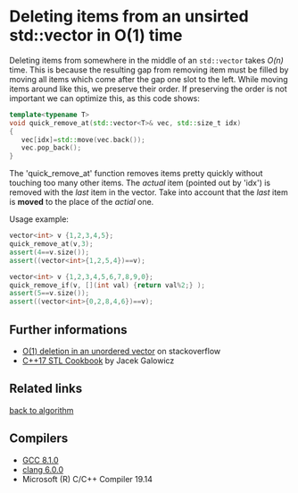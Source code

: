 # Deleting items from an unsirted std::vector in O(1) time
Deleting items from somewhere in the middle of an `std::vector` takes _O(n)_ time. This is because the resulting gap from removing item must be filled by moving all items which come after the gap one slot to the left.
While moving items around like this, we preserve their order. If preserving the order is not important we can optimize this, as this code shows: 
```cpp
template<typename T>
void quick_remove_at(std::vector<T>& vec, std::size_t idx)
{
   vec[idx]=std::move(vec.back());
   vec.pop_back();
}
```
The 'quick_remove_at' function removes items pretty quickly without touching too many other items. 
The _actual_ item (pointed out by 'idx') is removed with the _last_ item in the vector. Take into account that the _last_ item is __moved__ to the place of the _actial_ one.  

Usage example:
```cpp
vector<int> v {1,2,3,4,5};
quick_remove_at(v,3);
assert(4==v.size());
assert((vector<int>{1,2,5,4})==v);

vector<int> v {1,2,3,4,5,6,7,8,9,0};
quick_remove_if(v, [](int val) {return val%2;} );
assert(5==v.size());
assert((vector<int>{0,2,8,4,6})==v);
```

## Further informations
* [O(1) deletion in an unordered vector](https://stackoverflow.com/questions/31115718/o1-deletion-in-an-unordered-vector?utm_medium=organic&utm_source=google_rich_qa&utm_campaign=google_rich_qa) on stackoverflow
* [C++17 STL Cookbook](https://books.google.com.ua/books?id=-nc5DwAAQBAJ&lpg=PA46&ots=hQAQ1hPxUx&dq=Deleting%20items%20from%20an%20unsorted%20std%3A%3Avector%20in%20O(1)%20time&pg=PA47#v=onepage&q&f=false) by Jacek Galowicz

## Related links
[back to algorithm](../)

## Compilers
* [GCC 8.1.0](https://wandbox.org/)
* [clang 6.0.0](https://wandbox.org/)
* Microsoft (R) C/C++ Compiler 19.14 
